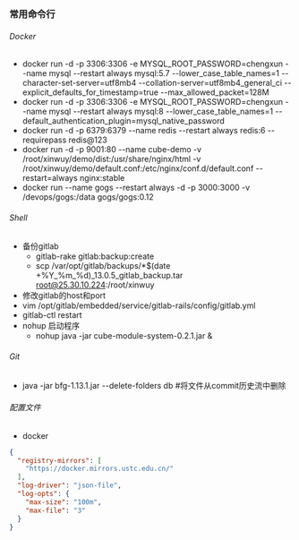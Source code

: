 ###  常用命令行
###### Docker
- docker run -d -p 3306:3306 -e MYSQL_ROOT_PASSWORD=chengxun --name mysql --restart always mysql:5.7 --lower_case_table_names=1 --character-set-server=utf8mb4 --collation-server=utf8mb4_general_ci --explicit_defaults_for_timestamp=true --max_allowed_packet=128M
- docker run -d -p 3306:3306 -e MYSQL_ROOT_PASSWORD=chengxun --name mysql --restart always mysql:8 --lower_case_table_names=1 --default_authentication_plugin=mysql_native_password
- docker run -d -p 6379:6379 --name redis --restart always redis:6 --requirepass redis@123
- docker run -d -p 9001:80 --name cube-demo -v /root/xinwuy/demo/dist:/usr/share/nginx/html -v /root/xinwuy/demo/default.conf:/etc/nginx/conf.d/default.conf --restart=always nginx:stable
- docker run --name gogs --restart always -d -p 3000:3000 -v /devops/gogs:/data gogs/gogs:0.12
###### Shell
- 备份gitlab
  - gitlab-rake gitlab:backup:create
  - scp /var/opt/gitlab/backups/*$(date +%Y_%m_%d)_13.0.5_gitlab_backup.tar root@25.30.10.224:/root/xinwuy
 - 修改gitlab的host和port
  - vim /opt/gitlab/embedded/service/gitlab-rails/config/gitlab.yml
  - gitlab-ctl restart
- nohup 启动程序
  - nohup java -jar cube-module-system-0.2.1.jar &
###### Git
- java -jar bfg-1.13.1.jar --delete-folders db #将文件从commit历史流中删除

###### 配置文件
- docker
```json
{
  "registry-mirrors": [
    "https://docker.mirrors.ustc.edu.cn/"
  ],
  "log-driver": "json-file",
  "log-opts": {
    "max-size": "100m",
    "max-file": "3"
  }
}
```
